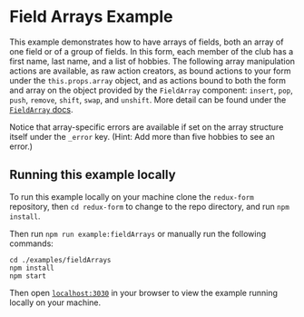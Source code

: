 # Field Arrays Example

This example demonstrates how to have arrays of fields, both an array of one
field or of a group of fields. In this form, each member of the club has a first
name, last name, and a list of hobbies. The following array manipulation actions
are available, as raw action creators, as bound actions to your form under the
`this.props.array` object, and as actions bound to both the form and array on
the object provided by the `FieldArray` component: `insert`, `pop`, `push`,
`remove`, `shift`, `swap`, and `unshift`. More detail can be found under the
[`FieldArray` docs](https://redux-form.com/8.0.0/docs/api/FieldArray.md).

Notice that array-specific errors are available if set on the array structure
itself under the `_error` key. (Hint: Add more than five hobbies to see an
error.)

## Running this example locally

To run this example locally on your machine clone the `redux-form` repository,
then `cd redux-form` to change to the repo directory, and run `npm install`.

Then run `npm run example:fieldArrays` or manually run the following commands:

```
cd ./examples/fieldArrays
npm install
npm start
```

Then open [`localhost:3030`](http://localhost:3030) in your browser to view the
example running locally on your machine.

